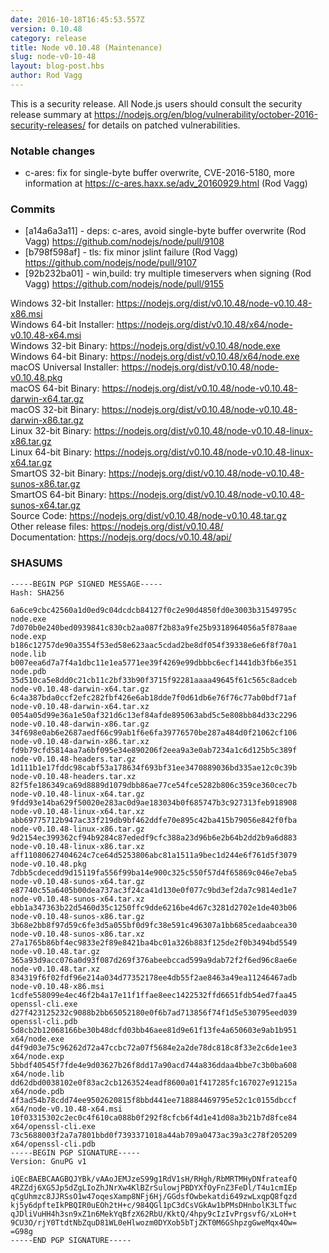 ```yaml
---
date: 2016-10-18T16:45:53.557Z
version: 0.10.48
category: release
title: Node v0.10.48 (Maintenance)
slug: node-v0-10-48
layout: blog-post.hbs
author: Rod Vagg
---
```

<!--lint disable prohibited-strings-->
<!--lint disable maximum-line-length-->
<!--lint disable no-literal-urls-->
<!--lint disable no-shortcut-reference-link-->

This is a security release. All Node.js users should consult the security release summary at https://nodejs.org/en/blog/vulnerability/october-2016-security-releases/ for details on patched vulnerabilities.

### Notable changes

* c-ares: fix for single-byte buffer overwrite, CVE-2016-5180, more information at https://c-ares.haxx.se/adv_20160929.html (Rod Vagg)

### Commits

* [a14a6a3a11] - deps: c-ares, avoid single-byte buffer overwrite (Rod Vagg) https://github.com/nodejs/node/pull/9108
* [b798f598af] - tls: fix minor jslint failure (Rod Vagg) https://github.com/nodejs/node/pull/9107
* [92b232ba01] - win,build: try multiple timeservers when signing (Rod Vagg) https://github.com/nodejs/node/pull/9155

Windows 32-bit Installer: https://nodejs.org/dist/v0.10.48/node-v0.10.48-x86.msi \
Windows 64-bit Installer: https://nodejs.org/dist/v0.10.48/x64/node-v0.10.48-x64.msi \
Windows 32-bit Binary: https://nodejs.org/dist/v0.10.48/node.exe \
Windows 64-bit Binary: https://nodejs.org/dist/v0.10.48/x64/node.exe \
macOS Universal Installer: https://nodejs.org/dist/v0.10.48/node-v0.10.48.pkg \
macOS 64-bit Binary: https://nodejs.org/dist/v0.10.48/node-v0.10.48-darwin-x64.tar.gz \
macOS 32-bit Binary: https://nodejs.org/dist/v0.10.48/node-v0.10.48-darwin-x86.tar.gz \
Linux 32-bit Binary: https://nodejs.org/dist/v0.10.48/node-v0.10.48-linux-x86.tar.gz \
Linux 64-bit Binary: https://nodejs.org/dist/v0.10.48/node-v0.10.48-linux-x64.tar.gz \
SmartOS 32-bit Binary: https://nodejs.org/dist/v0.10.48/node-v0.10.48-sunos-x86.tar.gz \
SmartOS 64-bit Binary: https://nodejs.org/dist/v0.10.48/node-v0.10.48-sunos-x64.tar.gz \
Source Code: https://nodejs.org/dist/v0.10.48/node-v0.10.48.tar.gz \
Other release files: https://nodejs.org/dist/v0.10.48/ \
Documentation: https://nodejs.org/docs/v0.10.48/api/

### SHASUMS

```
-----BEGIN PGP SIGNED MESSAGE-----
Hash: SHA256

6a6ce9cbc42560a1d0ed9c04dcdcb84127f0c2e90d4850fd0e3003b31549795c  node.exe
7d070b0e240bed0939841c830cb2aa087f2b83a9fe25b9318964056a5f878aae  node.exp
b186c12757de90a3554f53ed58e623aac5cdad2be8df054f39338e6e6f8f70a1  node.lib
b007eea6d7a7f4a1dbc11e1ea5771ee39f4269e99dbbbc6ecf1441db3fb6e351  node.pdb
35d510ca5e8dd0c21cb11c2bf33b90f3715f92281aaaa49645f61c565c8adceb  node-v0.10.48-darwin-x64.tar.gz
6c4a387bda0ccf2efc282fbf426e6ab18dde7f0d61db6e76f76c77ab0bdf71af  node-v0.10.48-darwin-x64.tar.xz
0054a05d99e36a1e50af321d6c13ef84afde895063abd5c5e808bb84d33c2296  node-v0.10.48-darwin-x86.tar.gz
34f698e0ab6e2687aedf66c99ab1f6e6fa39776570be287a484d0f21062cf106  node-v0.10.48-darwin-x86.tar.xz
fd9b79cfd5814aa7a6bf095e34e890206f2eea9a3e0ab7234a1c6d125b5c389f  node-v0.10.48-headers.tar.gz
1d111b1e17fddc98cabf53a178634f693bf31ee3470889036bd335ae12c0c39b  node-v0.10.48-headers.tar.xz
82f5fe186349ca69d8889d1079dbb86ae77ce54fce5282b806c359ce360cec7b  node-v0.10.48-linux-x64.tar.gz
9fdd93e14ba629f50020e283ac0d9ae183034b0f685747b3c927313feb918908  node-v0.10.48-linux-x64.tar.xz
abb69775712b947ac33f219db9bf462ddfe70e895c42ba415b79056e842f0fba  node-v0.10.48-linux-x86.tar.gz
9d2154ec399362cf94b9284c87ededf9cfc388a23d96b6e2b64b2dd2b9a6d883  node-v0.10.48-linux-x86.tar.xz
aff11080627404624c7ce64d5253806abc81a1511a9bec1d244e6f761d5f3079  node-v0.10.48.pkg
7dbb5cdecedd9d15119fa556f99ba14e900c325c550f57d4f65869c046e7eba5  node-v0.10.48-sunos-x64.tar.gz
e87740c55a6405b00dea737ac3f24ca41d130e0f077c9bd3ef2da7c9814ed1e7  node-v0.10.48-sunos-x64.tar.xz
ebb1a347363b22d5460d35c1250ffc9dde6216be4d67c3281d2702e1de403b06  node-v0.10.48-sunos-x86.tar.gz
3b68e2bb8f97d59c6fe3d5a055bf0d9fc38e591c496307a1bb685cedaabcea30  node-v0.10.48-sunos-x86.tar.xz
27a1765b86bf4ec9833e2f89e8421ba4bc01a326b883f125de2f0b3494bd5549  node-v0.10.48.tar.gz
365a93d9acc076a0d93f087d269f376abeebccad599a9dab72f2f6ed96c8ae6e  node-v0.10.48.tar.xz
834319f6f02fdf96e214a034d77352178ee4db55f2ae8463a49ea11246467adb  node-v0.10.48-x86.msi
1cdfe558099e4ec46f2b4a17e11f1ffae8eec1422532ffd6651fdb54ed7faa45  openssl-cli.exe
d27f423125232c9088b2bb65052180e0f6b7ad713856f74f1d5e530795eed039  openssl-cli.pdb
5d8cb2b12068166be30b48dcfd03bb46aee81d9e61f13fe4a650603e9ab1b951  x64/node.exe
d4f9d03e75c96262d72a47ccbc72a07f5684e2a2de78dc818c8f33e2c6de1ee3  x64/node.exp
5bbdf40545f7fde4e9d03627b26f8dd17a90acd744a836ddaa4bbe7c3b0ba608  x64/node.lib
dd62dbd0038102e0f83ac2cb1263524eadf8600a01f417285fc167027e91215a  x64/node.pdb
4f3ad54b78cdd74ee9502620815f8bbd441ee718884469795e52c1c0155dbccf  x64/node-v0.10.48-x64.msi
10f03315302c2ec0c4f610ca088b0f292f8cfcb6f4d1e41d08a3b21b7d8fce84  x64/openssl-cli.exe
73c5688003f2a7a7801bbd0f7393371018a44ab709a0473ac39a3c278f205209  x64/openssl-cli.pdb
-----BEGIN PGP SIGNATURE-----
Version: GnuPG v1

iQEcBAEBCAAGBQJYBk/vAAoJEMJzeS99g1RdV1sH/RHgh/RbMRTMHyDNfrateafQ
4RZZdj6XG5Jp5dZgLIoZhJNrXw4KlBZrSulowjPBDYXfOyFnZ3FeDl/T4u1cmIEp
qCgUhmzc8JJRSsO1w47oqesXamp8NFj6Hj/GGdsfOwbekatdi649zwLxqpQ8fqzd
kj5y6dpfteIkPBQIR0uEOh2tH+c/984QGl1pC3dCsVGkAw1bPMsDHnbolK3LTfwc
qJDliVuHH4h3sn9xZ1n6MekYqBfzX62RbU/KktQ/4hpy9cIzIvPrgsvfG/xLoH+t
9CU3O/rjY0TtdtNbZquD81WL0eHlwozm0DYXob5bTjZKT0M6GShpzgGweMqx4Ow=
=G98g
-----END PGP SIGNATURE-----

```
